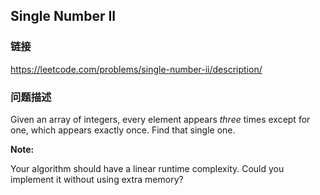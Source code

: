 ## Single Number II  
### 链接  
https://leetcode.com/problems/single-number-ii/description/  
### 问题描述

Given an array of integers, every element appears *three* times except for one, which appears exactly once. Find that single one.



**Note:**<br>
Your algorithm should have a linear runtime complexity. Could you implement it without using extra memory?

